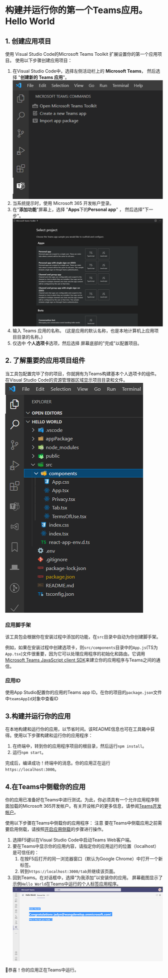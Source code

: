 # 构建并运行你的第一个Teams应用。Hello World

## 1. 创建应用项目

使用 Visual Studio Code的Microsoft Teams Toolkit 扩展设置你的第一个应用项目。 使用以下步骤创建应用项目：

1. 在Visual Studio Code中，选择左侧活动栏上的 **Microsoft Teams**， 然后选择 "**创建新的 Teams 应用**"。  
![vscode-start-create-app](../media/vscode-start-create-app.png)
2. 当系统提示时，使用 Microsoft 365 开发帐户登录。
3. 在"**添加功能**"屏幕上，选择 "**Apps**下的**Personal app**" ， 然后选择"下一步"。 
![vscode-start-choose-project](../media/vscode-start-choose-project.png)
4. 输入 Teams 应用的名称。 (这是应用的默认名称，也是本地计算机上应用项目目录的名称。)
5. 仅选中 **个人选项卡**选项，然后选择 屏幕底部的"完成"以配置项目。

## 2. 了解重要的应用项目组件

当工具包配置完毕了你的项目，你就拥有为Teams构建基本个人选项卡的组件。在Visual Studio Code的资源管理器区域显示项目目录和文件。  
![vscode-start-poject-tree](../media/vscode-start-poject-tree.png)

### 应用脚手架

该工具包会根据你在安装过程中添加的功能，在`src`目录中自动为你创建脚手架。

例如，如果在安装过程中创建选项卡，则`src/components`目录中的`App.js`(TS为`App.tsx`)文件很重要，因为它可以处理应用程序的初始化和路由。它调用[Microsoft Teams JavaScript client SDK](https://docs.microsoft.com/en-us/microsoftteams/platform/tabs/how-to/using-teams-client-sdk)来建立你的应用程序与Teams之间的通信。

### 应用ID

使用App Studio配置你的应用的Teams app ID。在你的项目的`package.json`文件中`teamsAppId`对象中查看ID

## 3.构建并运行你的应用

在本地构建和运行你的应用，以节省时间。该README信息也可在工具箱中获得。使用以下步骤构建和运行你的应用程序：

   1. 在终端中，转到你的应用程序项目的根目录，然后运行`npm install`。
   2. 运行`npm start`。

完成后，编译成功！终端中的消息。你的应用正在运行`https://localhost:3000`。

## 4.在Teams中侧载你的应用

你的应用已准备好在Teams中进行测试。为此，你必须具有一个允许应用程序侧面加载的Microsoft 365开发帐户。有关开设帐户的更多信息，请参阅[Teams开发帐户](https://docs.microsoft.com/en-us/microsoftteams/platform/build-your-first-app/build-first-app-overview#set-up-your-development-account)。

使用以下步骤在Teams中侧载你的应用程序：
注意
要在Teams中侧载应用之前需要启用侧载，请按照[开启应用侧载](https://docs.microsoft.com/en-us/microsoftteams/platform/concepts/build-and-test/prepare-your-o365-tenant#enable-custom-teams-apps-and-turn-on-custom-app-uploading)的步骤进行操作。

   1. 选择F5键以在Visual Studio Code中启动Teams Web客户端。
   2. 要在Teams中显示你的应用内容，请指定你的应用运行的位置（localhost）是可信任的：
        1. 在按F5后打开的同一浏览器窗口（默认为Google Chrome）中打开一个新标签。
        2. 转到`https://localhost:3000/tab`并继续该页面。
   3. 回到Teams。在对话框中，选择“为我添加”以安装你的应用。 屏幕截图显示了示例`Hello World`在Teams中运行的个人标签应用程序。
   ![vscode-start-poject-sideload](../media/vscode-start-poject-sideload.png)

🎉恭喜！你的应用正在Teams中运行。
